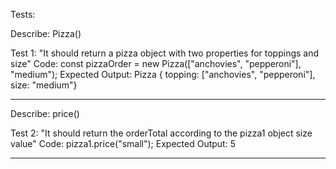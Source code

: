 Tests:

Describe: Pizza()

Test 1: "It should return a pizza object with two properties for toppings and size"
Code: const pizzaOrder = new Pizza(["anchovies", "pepperoni"], "medium");
Expected Output: Pizza { topping: ["anchovies", "pepperoni"], size: "medium"}

------------------

Describe: price()

Test 2: "It should return the orderTotal according to the pizza1 object size value"
Code: pizza1.price("small");
Expected Output: 5

------------------